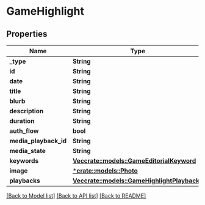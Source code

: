 # GameHighlight

## Properties

Name | Type | Description | Notes
------------ | ------------- | ------------- | -------------
**_type** | **String** |  | [optional] 
**id** | **String** |  | [optional] 
**date** | **String** |  | [optional] 
**title** | **String** |  | [optional] 
**blurb** | **String** |  | [optional] 
**description** | **String** |  | [optional] 
**duration** | **String** |  | [optional] 
**auth_flow** | **bool** |  | [optional] 
**media_playback_id** | **String** |  | [optional] 
**media_state** | **String** |  | [optional] 
**keywords** | [**Vec<crate::models::GameEditorialKeyword>**](GameEditorialKeyword.md) |  | [optional] 
**image** | [***crate::models::Photo**](.md) |  | [optional] 
**playbacks** | [**Vec<crate::models::GameHighlightPlaybacks>**](GameHighlight_playbacks.md) |  | [optional] 

[[Back to Model list]](../README.md#documentation-for-models) [[Back to API list]](../README.md#documentation-for-api-endpoints) [[Back to README]](../README.md)


